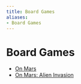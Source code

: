 ```yaml
---
title: Board Games
aliases:
- Board Games
---
```


# Board Games

- [On Mars](../notes/on-mars.md)
- [On Mars: Alien Invasion](../notes/on-mars-alien-invasion.md)